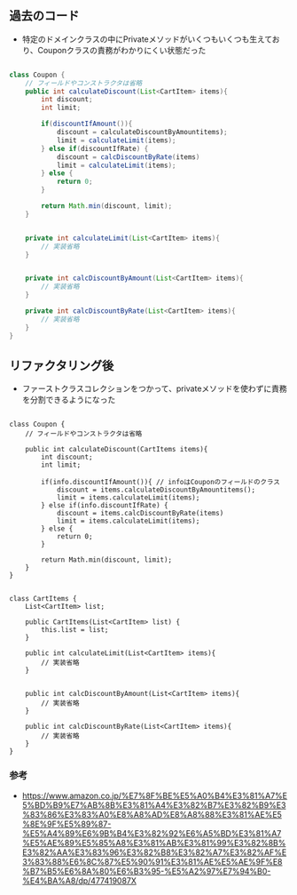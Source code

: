 ## 過去のコード

- 特定のドメインクラスの中にPrivateメソッドがいくつもいくつも生えており、Couponクラスの責務がわかりにくい状態だった

```java

class Coupon {
    // フィールドやコンストラクタは省略
    public int calculateDiscount(List<CartItem> items){
        int discount;
        int limit;

        if(discountIfAmount()){
            discount = calculateDiscountByAmountitems); 
            limit = calculateLimit(items);
        } else if(discountIfRate) {
            discount = calcDiscountByRate(items)
            limit = calculateLimit(items);
        } else {
            return 0;
        }

        return Math.min(discount, limit);
    }


    private int calculateLimit(List<CartItem> items){
        // 実装省略
    }


    private int calcDiscountByAmount(List<CartItem> items){
        // 実装省略
    }

    private int calcDiscountByRate(List<CartItem> items){
        // 実装省略
    }
}


```


## リファクタリング後

- ファーストクラスコレクションをつかって、privateメソッドを使わずに責務を分割できるようになった

```

class Coupon {
    // フィールドやコンストラクタは省略
    
    public int calculateDiscount(CartItems items){
        int discount;
        int limit;

        if(info.discountIfAmount()){ // infoはCouponのフィールドのクラス
            discount = items.calculateDiscountByAmountitems(); 
            limit = items.calculateLimit(items);
        } else if(info.discountIfRate) {
            discount = items.calcDiscountByRate(items)
            limit = items.calculateLimit(items);
        } else {
            return 0;
        }

        return Math.min(discount, limit);
    }
}


class CartItems {
    List<CartItem> list;

    public CartItems(List<CartItem> list) {
        this.list = list;
    }

    public int calculateLimit(List<CartItem> items){
        // 実装省略
    }


    public int calcDiscountByAmount(List<CartItem> items){
        // 実装省略
    }

    public int calcDiscountByRate(List<CartItem> items){
        // 実装省略
    }
}
```


### 参考
-  https://www.amazon.co.jp/%E7%8F%BE%E5%A0%B4%E3%81%A7%E5%BD%B9%E7%AB%8B%E3%81%A4%E3%82%B7%E3%82%B9%E3%83%86%E3%83%A0%E8%A8%AD%E8%A8%88%E3%81%AE%E5%8E%9F%E5%89%87-%E5%A4%89%E6%9B%B4%E3%82%92%E6%A5%BD%E3%81%A7%E5%AE%89%E5%85%A8%E3%81%AB%E3%81%99%E3%82%8B%E3%82%AA%E3%83%96%E3%82%B8%E3%82%A7%E3%82%AF%E3%83%88%E6%8C%87%E5%90%91%E3%81%AE%E5%AE%9F%E8%B7%B5%E6%8A%80%E6%B3%95-%E5%A2%97%E7%94%B0-%E4%BA%A8/dp/477419087X
